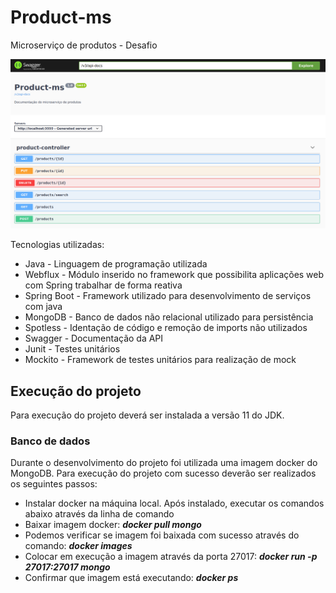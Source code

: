 # Product-ms
Microserviço de produtos - Desafio

![Endpoints de produto](./pictures/swagger.png "Swagger")


Tecnologias utilizadas:

- Java - Linguagem de programação utilizada
- Webflux - Módulo inserido no framework que possibilita aplicações web com Spring trabalhar de forma reativa
- Spring Boot - Framework utilizado para desenvolvimento de serviços com java
- MongoDB - Banco de dados não relacional utilizado para persistência
- Spotless - Identação de código e remoção de imports não utilizados
- Swagger - Documentação da API
- Junit - Testes unitários
- Mockito - Framework de testes unitários para realização de mock

## Execução do projeto

Para execução do projeto deverá ser instalada a versão 11 do JDK.

### Banco de dados

Durante o desenvolvimento do projeto foi utilizada uma imagem docker do MongoDB. Para execução do projeto com sucesso deverão ser realizados os seguintes passos:

- Instalar docker na máquina local. Após instalado, executar os comandos abaixo através da linha de comando
- Baixar imagem docker: ***docker pull mongo***
- Podemos verificar se imagem foi baixada com sucesso através do comando: ***docker images***
- Colocar em execução a imagem através da porta 27017: ***docker run -p 27017:27017 mongo***
- Confirmar que imagem está executando: ***docker ps***
